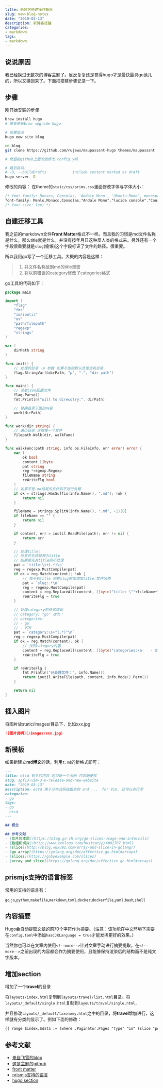```yaml
---
title: 新博客搭建操作备忘
slug: new-blog-notes
date: "2019-03-13"
description: 新博客搭建
categories:
- markdown
tags:
- markdown
---
```


## 说说原因
我已经换过无数次的博客主题了。反反复复还是觉得hugo才是最快最具go范儿的，所以又换回来了。下面把搭建步骤记录一下。

## 步骤
刚开始安装的步骤
```bash
brew install hugo
# 或者更新brew upgrade hugo

# 创建站点
hugo new site blog

cd blog
git clone https://github.com/rujews/maupassant-hugo themes/maupassant

# 然后按github上面的做修改 config.yml

# 最后启动:
# -D, --buildDrafts            include content marked as draft
hugo server -D
```

修改的内容： 在theme的`staic/css/prims.css`里面修改字体与字体大小：
```css
/* font-family: Monaco, Consolas, 'Andale Mono', 'Ubuntu Mono', monospace; */
font-family: Menlo,Monaco,Consolas,"Andale Mono","lucida console","Courier New",monospace;
/* font-size: 1em; */
```

## 自建迁移工具
我之前的markdown文件**Front Matter**格式不一样。而且我的习惯是md文件名称是什么，那么title就是什么，并没有按年月日这种反人类的格式来。另外还有一个字段很重要就是`slug`(偷懶)这个字段标识了文件的路径。很重要。

所以我用go写了一个迁移工具。大概的内容是这样：

> 1. 并文件名称放到md的title里面<br>
> 2. 将以前错误的category修改了categories格式

go工具的代码如下：
```go
package main

import (
	"flag"
	"fmt"
	"io/ioutil"
	"os"
	"path/filepath"
	"regexp"
	"strings"
)

var (
	dirPath string
)

func init() {
	// 处理的目录 -p 参数 如果不加则默认处理当前目录
	flag.StringVar(&dirPath, "p", ".", "dir path")
}

func main() {
	// 读取json配置文件
	flag.Parse()
	fmt.Println("will to direcotry:", dirPath)

	// 替换目录下面的内容
	work(dirPath)
}

func work(dir string) {
	// 遍历目录 读取每一个文件
	filepath.Walk(dir, walkFunc)
}

func walkFunc(path string, info os.FileInfo, err error) error {
	var (
		ok bool
		content []byte
		pat string
		reg *regexp.Regexp
		fileName string
		reWriteFlg bool
	)
	// 如果不是.md结尾的文件则不进行处理
	if ok = strings.HasSuffix(info.Name(), ".md"); !ok {
		return nil
	}

	fileName = strings.SplitN(info.Name(), ".md", -1)[0]
	if fileName == "" {
		return nil
	}

	if content, err = ioutil.ReadFile(path); err != nil {
		return err
	}

	// 处理title:
	// 将文件名称替换为title
	// 如果原先有title则不处理
	pat = `title:\s+(.*)\n`
	reg = regexp.MustCompile(pat)
	if ok = reg.Match(content); !ok {
		// 找不到title 则在slug前面增加title:文件名称
		pat = `slug:.*\n`
		reg = regexp.MustCompile(pat)
		content = reg.ReplaceAll(content, []byte("title: \""+fileName+"\"\n$0"))
		reWriteFlg = true
	}

	// 处理category的格式错误
	// category: "go" 改为：
	// categories:
	// - go
	// - VIM
	pat = `category:\s+"(.*)"\n`
	reg = regexp.MustCompile(pat)
	if ok = reg.Match(content); ok {
		// 找到category内容
		content = reg.ReplaceAll(content, []byte("categories:\n    - $1\n"))
		reWriteFlg = true
	}

	if reWriteFlg {
		fmt.Println("已处理文件：", info.Name())
		return ioutil.WriteFile(path, content, info.Mode().Perm())
	}

	return nil
}
```

## 插入图片
将图片放static/images/目录下，比如xxx.jpg
```markdown
![图片说明](/images/xxx.jpg)
```

## 新模板
如果新建立**md博文**的话，利用`t.md`的新格式即可：
```md
---
title: etcd 有关的内容 这只是一个示例 内容随便写
slug: spf13-vim-3-0-release-and-new-website
date: "2019-03-13"
description: ectd 用于分布式系统服务的 and ...  for Vim. 还可以多行写
categories:
- go
tags:
- go
- etcd
---

## 概念

## 参考文献
- [切片的本质](https://blog.go-zh.org/go-slices-usage-and-internals)
- [数组和切片](http://www.cnblogs.com/hustcat/p/4002707.html)
- [slice](http://blog.wuxu92.com/array-and-slice-in-golang/)
- [go array](https://golang.org/doc/effective_go.html#arrays)
- [slices](https://gobyexample.com/slices)
- [array and slice](https://golang.org/doc/effective_go.html#arrays)
```

## prismjs支持的语言标签
常用的支持的语言有：

`go`,`js`,`python`,`makefile`,`markdown`,`toml`,`docker`,`dockerfile`,`yaml`,`bash`,`shell`

## 内容摘要
Hugo会自动提取文章的前70个字符作为摘要。（注意：该功能在中文环境下需要在`config.toml`中添加`hasCJKLanguage = true`才能发挥更好的效果。）

当然你也可以在文章内使用<code>&#60;&#33;&#45;&#45;more&#45;&#45;&#62;</code>针对文章手动进行摘要提取，在<code>&#60;&#33;&#45;&#45;more&#45;&#45;&#62;</code>之前出现的内容都会作为摘要使用，且能够保持渲染后的结构而不是纯文字版本。

## 增加section
增加了一个**travel**的目录

将`layouts/index.html`复制到`layouts/travel/list.html`目录。将`layouts/_default/single.html`复制到`layouts/travel/single.html`，

并且修改`layouts/_default/taxonomy.html`之中的目录，将**travel**增加进行，这样就有分类的显示了。例如下面的修改：
```html
{{ range $index,$data := (where .Paginator.Pages "Type" "in" (slice "post" "posts" "travel")) }}
```

## 参考文献
- [来自飞雪的blog](https://www.flysnow.org/2018/07/29/from-hexo-to-hugo.html)
- [这是主题的github](https://github.com/rujews/maupassant-hugo)
- [front matter](https://gohugo.io/content-management/front-matter/)
- [prismjs支持的语言](https://prismjs.com/#supported-languages)
- [hugo section](https://blog.pytool.com/language/golang/hugo/hugo-template-lookup/)
